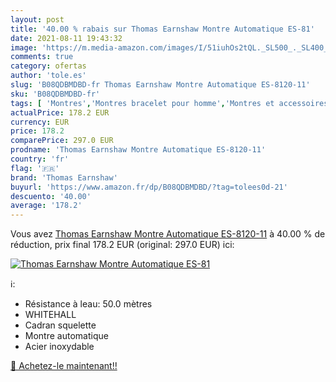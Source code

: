 ```yaml
---
layout: post
title: '40.00 % rabais sur Thomas Earnshaw Montre Automatique ES-81'
date: 2021-08-11 19:43:32
image: 'https://m.media-amazon.com/images/I/51iuhOs2tQL._SL500_._SL400_.jpg'
comments: true
category: ofertas
author: 'tole.es'
slug: 'B08QDBMDBD-fr Thomas Earnshaw Montre Automatique ES-8120-11'
sku: 'B08QDBMDBD-fr'
tags: [ 'Montres','Montres bracelet pour homme','Montres et accessoires','Montres homme','thomas earnshaw', ]
actualPrice: 178.2 EUR
currency: EUR
price: 178.2
comparePrice: 297.0 EUR
prodname: 'Thomas Earnshaw Montre Automatique ES-8120-11'
country: 'fr'
flag: '🇫🇷'
brand: 'Thomas Earnshaw'
buyurl: 'https://www.amazon.fr/dp/B08QDBMDBD/?tag=tolees0d-21'
descuento: '40.00'
average: '178.2'
---
```


Vous avez [Thomas Earnshaw Montre Automatique ES-8120-11](https://www.amazon.fr/dp/B08QDBMDBD/?tag=tolees0d-21)  à  40.00 % de réduction, prix final  178.2 EUR (original: 297.0 EUR) ici:

[![Thomas Earnshaw Montre Automatique ES-81](https://m.media-amazon.com/images/I/51iuhOs2tQL._SL500_._SL400_.jpg)](https://www.amazon.fr/dp/B08QDBMDBD/?tag=tolees0d-21)

ℹ️:

- Résistance à leau: 50.0 mètres
- WHITEHALL
- Cadran squelette
- Montre automatique
- Acier inoxydable

[🛒 Achetez-le maintenant!!](https://www.amazon.fr/dp/B08QDBMDBD/?tag=tolees0d-21)
